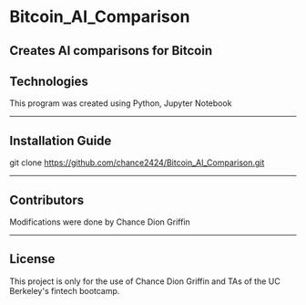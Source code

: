 # Bitcoin_AI_Comparison

Creates AI comparisons for Bitcoin
---

## Technologies

This program was created using Python, Jupyter Notebook

---

## Installation Guide

git clone https://github.com/chance2424/Bitcoin_AI_Comparison.git


---

## Contributors
Modifications were done by Chance Dion Griffin

---

## License

This project is only for the use of Chance Dion Griffin and TAs of the UC Berkeley's fintech bootcamp.
